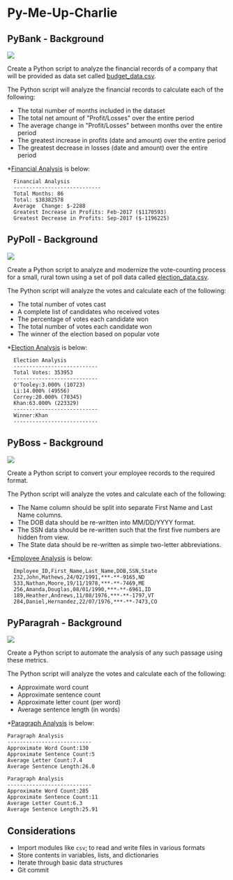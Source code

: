 # Py-Me-Up-Charlie

## PyBank - Background

![](https://github.com/momoe711/Py-Me-Up-Charlie/blob/master/Images/revenue-per-lead.jpg)

Create a Python script to analyze the financial records of a company that will be provided as data set called [budget_data.csv](https://github.com/momoe711/Py-Me-Up-Charlie/tree/master/PyBank/Resources). 

The Python script will analyze the financial records to calculate each of the following:
  * The total number of months included in the dataset
  * The total net amount of "Profit/Losses" over the entire period
  * The average change in "Profit/Losses" between months over the entire period
  * The greatest increase in profits (date and amount) over the entire period
  * The greatest decrease in losses (date and amount) over the entire period

*[Financial Analysis](https://github.com/momoe711/Py-Me-Up-Charlie/blob/master/PyBank/financial_analysis.txt) is below: 
```text
  Financial Analysis
  ----------------------------
  Total Months: 86
  Total: $38382578
  Average  Change: $-2288
  Greatest Increase in Profits: Feb-2017 ($1170593)
  Greatest Decrease in Profits: Sep-2017 ($-1196225)
  ```

## PyPoll - Background

![](https://github.com/momoe711/Py-Me-Up-Charlie/blob/master/Images/Vote_counting.jpg)

Create a Python script to analyze and modernize the vote-counting process for a small, rural town using a set of poll data called [election_data.csv](https://github.com/momoe711/Py-Me-Up-Charlie/tree/master/PyPoll/Resources). 

The Python script will analyze the votes and calculate each of the following:
  * The total number of votes cast
  * A complete list of candidates who received votes
  * The percentage of votes each candidate won
  * The total number of votes each candidate won
  * The winner of the election based on popular vote

*[Election Analysis](https://github.com/momoe711/Py-Me-Up-Charlie/blob/master/PyPoll/election_analysis.txt) is below: 
```text
  Election Analysis
  ---------------------------
  Total Votes: 353953
  ---------------------------
  O'Tooley:3.000% (10723)
  Li:14.000% (49556)
  Correy:20.000% (70345)
  Khan:63.000% (223329)
  ---------------------------
  Winner:Khan
  ---------------------------
  ```


## PyBoss - Background

![](https://github.com/momoe711/Py-Me-Up-Charlie/blob/master/Images/boss.jpg)

Create a Python script to convert your employee records to the required format. 

The Python script will analyze the votes and calculate each of the following:
  * The Name column should be split into separate First Name and Last Name columns.
  * The DOB data should be re-written into MM/DD/YYYY format.
  * The SSN data should be re-written such that the first five numbers are hidden from view.
  * The State data should be re-written as simple two-letter abbreviations.
 
*[Employee Analysis](https://github.com/momoe711/Py-Me-Up-Charlie/blob/master/PyBoss/employee_data_finished.csv) is below: 
```text
  Employee_ID,First_Name,Last_Name,DOB,SSN,State
  232,John,Mathews,24/02/1991,***-**-9165,ND
  533,Nathan,Moore,19/11/1978,***-**-7469,ME
  256,Amanda,Douglas,08/01/1990,***-**-6961,ID
  189,Heather,Andrews,11/08/1976,***-**-1797,VT
  284,Daniel,Hernandez,22/07/1976,***-**-7473,CO
  ```
  
## PyParagrah - Background

![](https://github.com/momoe711/Py-Me-Up-Charlie/blob/master/Images/language.jpg)

Create a Python script to automate the analysis of any such passage using these metrics.

The Python script will analyze the votes and calculate each of the following:
  * Approximate word count
  * Approximate sentence count
  * Approximate letter count (per word)
  * Average sentence length (in words)

*[Paragraph Analysis](https://github.com/momoe711/Py-Me-Up-Charlie/blob/master/PyParagraph/paragraph_1_analysis.txt) is below: 
```text
Paragraph Analysis
---------------------------
Approximate Word Count:130
Approximate Sentence Count:5
Average Letter Count:7.4
Average Sentence Length:26.0

Paragraph Analysis
---------------------------
Approximate Word Count:285
Approximate Sentence Count:11
Average Letter Count:6.3
Average Sentence Length:25.91
```

## Considerations

  * Import modules like `csv`; to read and write files in various formats
  * Store contents in variables, lists, and dictionaries
  * Iterate through basic data structures
  * Git commit
